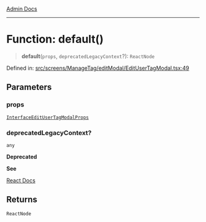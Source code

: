[Admin Docs](/)

***

# Function: default()

> **default**(`props`, `deprecatedLegacyContext`?): `ReactNode`

Defined in: [src/screens/ManageTag/editModal/EditUserTagModal.tsx:49](https://github.com/PalisadoesFoundation/talawa-admin/blob/main/src/screens/ManageTag/editModal/EditUserTagModal.tsx#L49)

## Parameters

### props

[`InterfaceEditUserTagModalProps`](../interfaces/InterfaceEditUserTagModalProps.md)

### deprecatedLegacyContext?

`any`

**Deprecated**

**See**

[React Docs](https://legacy.reactjs.org/docs/legacy-context.html#referencing-context-in-lifecycle-methods)

## Returns

`ReactNode`
